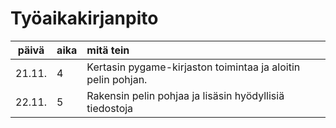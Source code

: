# Työaikakirjanpito

| päivä | aika | mitä tein  |
| :----:|:-----| :-----|
| 21.11.| 4 | Kertasin pygame-kirjaston toimintaa ja aloitin pelin pohjan. |
| 22.11.| 5 | Rakensin pelin pohjaa ja lisäsin hyödyllisiä tiedostoja |

